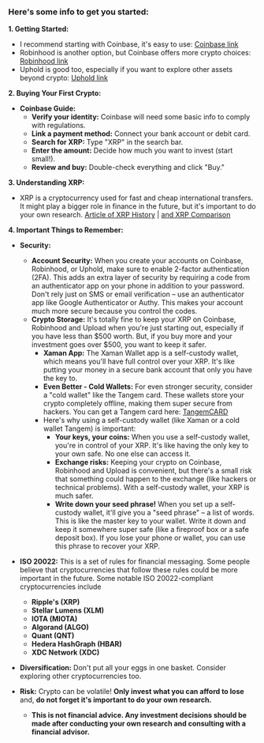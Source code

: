 ### Here's some info to get you started:

**1\. Getting Started:**

* I recommend starting with Coinbase, it's easy to use: [Coinbase link](https://coinbase.com/join/4R3JHCC)  
* Robinhood is another option, but Coinbase offers more crypto choices: [Robinhood link](https://join.robinhood.com/ulyssef1)  
* Uphold is good too, especially if you want to explore other assets beyond crypto: [Uphold link](https://wallet.uphold.com/signup?referral=358c417081&campaign=uw_p_d_w_acq_raf&utm_source=raf&utm_medium=referafriend)

**2\. Buying Your First Crypto:**

* **Coinbase Guide:**  
  * **Verify your identity:** Coinbase will need some basic info to comply with regulations.  
  * **Link a payment method:** Connect your bank account or debit card.  
  * **Search for XRP:** Type "XRP" in the search bar.  
  * **Enter the amount:** Decide how much you want to invest (start small\!).  
  * **Review and buy:** Double-check everything and click "Buy."

**3\. Understanding XRP:**

* XRP is a cryptocurrency used for fast and cheap international transfers. It might play a bigger role in finance in the future, but it's important to do your own research. [Article of XRP History](https://coinmarketcap.com/academy/article/xrp-a-history) | [and XRP Comparison](https://www.kucoin.com/research/project-reports/xrp-xrp)

**4\. Important Things to Remember:**

* **Security:**  
  * **Account Security:** When you create your accounts on Coinbase, Robinhood, or Uphold, make sure to enable 2-factor authentication (2FA). This adds an extra layer of security by requiring a code from an authenticator app on your phone in addition to your password. Don't rely just on SMS or email verification – use an authenticator app like Google Authenticator or Authy. This makes your account much more secure because you control the codes.  
  * **Crypto Storage:** It's totally fine to keep your XRP on Coinbase, Robinhood and Upload when you're just starting out, especially if you have less than $500 worth. But, if you buy more and your investment goes over $500, you want to keep it safer.  
    * **Xaman App:** The Xaman Wallet app is a self-custody wallet, which means you'll have full control over your XRP. It's like putting your money in a secure bank account that only you have the key to.  
    * **Even Better \- Cold Wallets:** For even stronger security, consider a "cold wallet" like the Tangem card. These wallets store your crypto completely offline, making them super secure from hackers. You can get a Tangem card here: [TangemCARD](https://redirect.sale/tangem/?promocode=8PWWLW)  
    * Here's why using a self-custody wallet (like Xaman or a cold wallet Tangem) is important:  
      * **Your keys, your coins:** When you use a self-custody wallet, you're in control of your XRP. It's like having the only key to your own safe. No one else can access it.  
      * **Exchange risks:** Keeping your crypto on Coinbase, Robinhood and Upload is convenient, but there's a small risk that something could happen to the exchange (like hackers or technical problems). With a self-custody wallet, your XRP is much safer.  
      * **Write down your seed phrase\!** When you set up a self-custody wallet, it'll give you a "seed phrase" – a list of words. This is like the master key to your wallet. Write it down and keep it somewhere super safe (like a fireproof box or a safe deposit box). If you lose your phone or wallet, you can use this phrase to recover your XRP.

* **ISO 20022:** This is a set of rules for financial messaging. Some people believe that cryptocurrencies that follow these rules could be more important in the future. Some notable ISO 20022-compliant cryptocurrencies include
   * **Ripple's (XRP)**  
   * **Stellar Lumens (XLM)**  
   * **IOTA (MIOTA)**  
   * **Algorand (ALGO)**
   * **Quant (QNT)**  
   * **Hedera HashGraph (HBAR)**  
   * **XDC Network (XDC)**  
  
* **Diversification:** Don't put all your eggs in one basket. Consider exploring other cryptocurrencies too.  

* **Risk:** Crypto can be volatile\! **Only invest what you can afford to lose** and, **do not forget it's important to do your own research.**  
    * __This is not financial advice.  Any investment decisions should be made after conducting your own research and consulting with a financial advisor.__  
